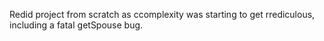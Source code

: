 Redid project from scratch as ccomplexity was starting to get rrediculous, including a fatal getSpouse bug.